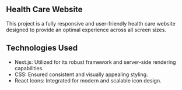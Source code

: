 ## Health Care Website

This project is a fully responsive and user-friendly health care website designed to provide an optimal experience across all screen sizes.

## Technologies Used

- Next.js: Utilized for its robust framework and server-side rendering capabilities.
- CSS: Ensured consistent and visually appealing styling.
- React Icons: Integrated for modern and scalable icon design.
